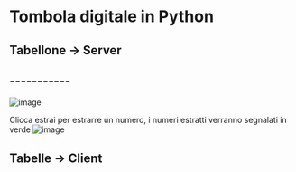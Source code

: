 # Tombola digitale in Python 

## Tabellone -> Server
## -----------
![image](https://github.com/CursedRicky/pyTombola/assets/78096957/4cad287a-25f7-4ef6-91c3-025b6d3d6227)

Clicca estrai per estrarre un numero, i numeri estratti verranno segnalati in verde
![image](https://github.com/CursedRicky/pyTombola/assets/78096957/5a0da94f-2f7d-41c4-b8bc-faac78b25762)


## Tabelle -> Client
